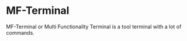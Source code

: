 # MF-Terminal
MF-Terminal or Multi Functionality Terminal is a tool terminal with a lot of commands.
